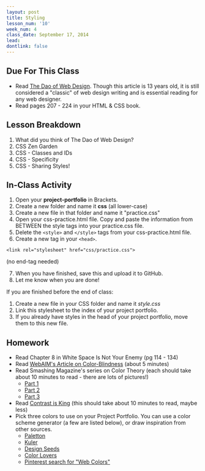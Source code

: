```yaml
---
layout: post
title: Styling
lesson_num: '10'
week_num: 4
class_date: September 17, 2014
lead: 
dontlink: false
---
```


## Due For This Class

- Read [The Dao of Web Design](http://alistapart.com/article/dao/). Though this article is 13 years old, it is still considered a "classic" of web design writing and is essential reading for any web designer.
- Read pages 207 - 224 in your HTML & CSS book.

## Lesson Breakdown

1. What did you think of The Dao of Web Design?
2. CSS Zen Garden
3. CSS - Classes and IDs
4. CSS - Specificity
5. CSS - Sharing Styles!

## In-Class Activity

1. Open your **project-portfolio** in Brackets.
2. Create a new folder and name it **css** (all lower-case)
3. Create a new file in that folder and name it "practice.css"
4. Open your css-practice.html file.  Copy and paste the information from BETWEEN the style tags into your practice.css file.
5. Delete the `<style>` and `</style>` tags from your css-practice.html file.
6. Create a new tag in your `<head>`.

```<link rel="stylesheet" href="css/practice.css">```

(no end-tag needed)

7. When you have finished, save this and upload it to GitHub.
8. Let me know when you are done!

If you are finished before the end of class:

1. Create a new file in your CSS folder and name it *style.css*
2. Link this stylesheet to the index of your project portfolio.
3. If you already have styles in the head of your project portfolio, move them to this new file.


## Homework

- Read Chapter 8 in White Space Is Not Your Enemy (pg 114 - 134)
- Read [WebAIM's Article on Color-Blindness](http://webaim.org/articles/visual/colorblind) (about 5 minutes)
- Read Smashing Magazine's series on Color Theory (each should take about 10 minutes to read - there are lots of pictures!)
  - [Part 1](http://www.smashingmagazine.com/2010/01/28/color-theory-for-designers-part-1-the-meaning-of-color/)
  - [Part 2](http://www.smashingmagazine.com/2010/02/02/color-theory-for-designers-part-2-understanding-concepts-and-terminology/)
  - [Part 3](http://www.smashingmagazine.com/2010/02/08/color-theory-for-designer-part-3-creating-your-own-color-palettes/)
- Read [Contrast is King](http://alistapart.com/article/contrast-is-KING) (this should take about 10 minutes to read, maybe less)
- Pick three colors to use on your Project Portfolio.  You can use a color scheme generator (a few are listed below), or draw inspiration from other sources.
  - [Paletton](http://paletton.com/#uid=1000u0kllllaFw0g0qFqFg0w0aF)
  - [Kuler](https://kuler.adobe.com/create/color-wheel/)
  - [Design Seeds](http://design-seeds.com/)
  - [Color Lovers](http://www.colourlovers.com/palettes)
  - [Pinterest search for "Web Colors"](http://www.pinterest.com/search/pins/?q=web%20colors&term_meta%5B%5D=web%7Ctyped&term_meta%5B%5D=colors%7Ctyped)